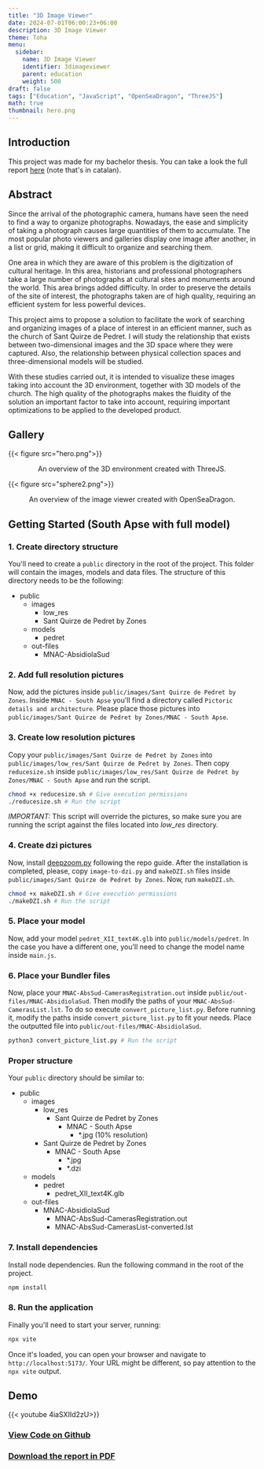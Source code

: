 ```yaml
---
title: "3D Image Viewer"
date: 2024-07-01T06:00:23+06:00
description: 3D Image Viewer
theme: Toha
menu:
  sidebar:
    name: 3D Image Viewer
    identifier: 3dimageviewer
    parent: education
    weight: 500
draft: false
tags: ["Education", "JavaScript", "OpenSeaDragon", "ThreeJS"]
math: true
thumbnail: hero.png
---
```


## Introduction
This project was made for my bachelor thesis. You can take a look the full report [here](https://upcommons.upc.edu/handle/2117/411671) (note that's in catalan).                          

## Abstract

Since the arrival of the photographic camera, humans have seen the need to find a way to organize photographs. Nowadays, the ease and simplicity of taking a photograph causes large quantities of them to accumulate. The most popular photo viewers and galleries display one image after another, in a list or grid, making it difficult to organize and searching them.

One area in which they are aware of this problem is the digitization of cultural heritage. In this area, historians and professional photographers take a large number of photographs at cultural sites and monuments around the world. This area brings added difficulty. In order to preserve the details of the site of interest, the photographs taken are of high quality, requiring an efficient system for less powerful devices.

This project aims to propose a solution to facilitate the work of searching and organizing images of a place of interest in an efficient manner, such as the church of Sant Quirze de Pedret. I will study the relationship that exists between two-dimensional images and the 3D space where they were captured. Also, the relationship between physical collection spaces and three-dimensional models will be studied.

With these studies carried out, it is intended to visualize these images taking into account the 3D environment, together with 3D models of the church. The high quality of the photographs makes the fluidity of the solution an important factor to take into account, requiring important optimizations to be applied to the developed product.

## Gallery

{{< figure src="hero.png">}}
<p style="text-align: center;">An overview of the 3D environment created with ThreeJS.</p>

{{< figure src="sphere2.png">}}
<p style="text-align: center;">An overview of the image viewer created with OpenSeaDragon.</p>

## Getting Started (South Apse with full model)

### 1. Create directory structure
You'll need to create a `public` directory in the root of the project. This folder will contain the images, models and data files. The structure of this directory needs to be the following:

- public
    - images
        - low_res
        - Sant Quirze de Pedret by Zones
    - models
        - pedret
    - out-files
        - MNAC-AbsidiolaSud

### 2. Add full resolution pictures
Now, add the pictures inside `public/images/Sant Quirze de Pedret by Zones`. Inside `MNAC - South Apse` you'll find a directory called `Pictoric details and architecture`. Please place those pictures into `public/images/Sant Quirze de Pedret by Zones/MNAC - South Apse`.

### 3. Create low resolution pictures
Copy your `public/images/Sant Quirze de Pedret by Zones` into `public/images/low_res/Sant Quirze de Pedret by Zones`. Then copy `reducesize.sh` inside `public/images/low_res/Sant Quirze de Pedret by Zones/MNAC - South Apse` and run the script.

```bash
chmod +x reducesize.sh # Give execution permissions
./reducesize.sh # Run the script
```

*IMPORTANT:* This script will override the pictures, so make sure you are running the script against the files located into *low_res* directory.

### 4. Create dzi pictures
Now, install [deepzoom.py](https://github.com/openzoom/deepzoom.py) following the repo guide. After the installation is completed, please, copy `image-to-dzi.py` and `makeDZI.sh` files inside `public/images/Sant Quirze de Pedret by Zones`. Now, run `makeDZI.sh`.

```bash
chmod +x makeDZI.sh # Give execution permissions
./makeDZI.sh # Run the script
```

### 5. Place your model
Now, add your model `pedret_XII_text4K.glb` into `public/models/pedret`. In the case you have a different one, you'll need to change the model name inside `main.js`.

### 6. Place your Bundler files
Now, place your `MNAC-AbsSud-CamerasRegistration.out` inside `public/out-files/MNAC-AbsidiolaSud`. Then modify the paths of your `MNAC-AbsSud-CamerasList.lst`. To do so execute `convert_picture_list.py`. Before running it, modify the paths inside `convert_picture_list.py` to fit your needs. Place the outputted file into `public/out-files/MNAC-AbsidiolaSud`.

```bash
python3 convert_picture_list.py # Run the script
```

### Proper structure
Your `public` directory should be similar to:

- public
    - images
        - low_res
            - Sant Quirze de Pedret by Zones
                - MNAC - South Apse
                    - *.jpg (10% resolution)
        - Sant Quirze de Pedret by Zones
            - MNAC - South Apse
                - *.jpg
                - *.dzi
    - models
        - pedret
            - pedret_XII_text4K.glb
    - out-files
        - MNAC-AbsidiolaSud
            - MNAC-AbsSud-CamerasRegistration.out
            - MNAC-AbsSud-CamerasList-converted.lst

### 7. Install dependencies
Install node dependencies. Run the following command in the root of the project.

```bash
npm install
```

### 8. Run the application
Finally you'll need to start your server, running:

```bash
npx vite
```

Once it's loaded, you can open your browser and navigate to `http://localhost:5173/`. Your URL might be different, so pay attention to the `npx vite` output.

## Demo

{{< youtube 4iaSXIId2zU>}}

### [View Code on <i class="fab fa-github"></i>Github](https://github.com/BernatBC/visualitzador-de-fotografies-en-3D) 
### [Download the report in <i class="fa-solid fa-file-pdf"></i>PDF](https://upcommons.upc.edu/handle/2117/411671) 